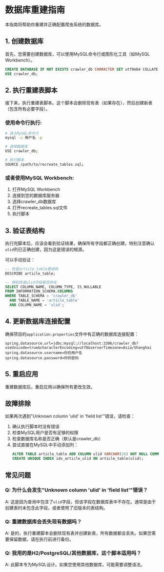 # 数据库重建指南

本指南将帮助你重建并正确配置爬虫系统的数据库。

## 1. 创建数据库

首先，您需要创建数据库，可以使用MySQL命令行或图形化工具（如MySQL Workbench）。

```sql
CREATE DATABASE IF NOT EXISTS crawler_db CHARACTER SET utf8mb4 COLLATE utf8mb4_unicode_ci;
USE crawler_db;
```

## 2. 执行重建表脚本

接下来，执行重建表脚本。这个脚本会删除现有表（如果存在），然后创建新表（包含所有必要字段）。

### 使用命令行执行:

```bash
# 进入MySQL命令行
mysql -u 用户名 -p

# 选择数据库
USE crawler_db;

# 执行脚本
SOURCE /path/to/recreate_tables.sql;
```

### 或者使用MySQL Workbench:
1. 打开MySQL Workbench
2. 连接到您的数据库服务器
3. 选择crawler_db数据库
4. 打开recreate_tables.sql文件
5. 执行脚本

## 3. 验证表结构

执行完脚本后，应该会看到验证结果，确保所有字段都正确创建。特别注意确认`ulid`列已正确创建，因为这是错误的根源。

可以手动验证：

```sql
-- 检查article_table表结构
DESCRIBE article_table;

-- 特别检查ulid字段是否存在
SELECT COLUMN_NAME, COLUMN_TYPE, IS_NULLABLE 
FROM INFORMATION_SCHEMA.COLUMNS 
WHERE TABLE_SCHEMA = 'crawler_db' 
  AND TABLE_NAME = 'article_table'
  AND COLUMN_NAME = 'ulid';
```

## 4. 更新数据库连接配置

确保项目的`application.properties`文件中有正确的数据库连接配置：

```properties
spring.datasource.url=jdbc:mysql://localhost:3306/crawler_db?useUnicode=true&characterEncoding=utf8&serverTimezone=Asia/Shanghai
spring.datasource.username=你的用户名
spring.datasource.password=你的密码
```

## 5. 重启应用

重建数据库后，重启应用以确保所有更改生效。

## 故障排除

如果再次遇到"Unknown column 'ulid' in 'field list'"错误，请检查：

1. 确认执行脚本时没有错误
2. 检查MySQL用户是否有足够的权限
3. 检查数据库名称是否正确（默认是crawler_db）
4. 尝试直接在MySQL中手动添加列：
   ```sql
   ALTER TABLE article_table ADD COLUMN ulid VARCHAR(26) NOT NULL COMMENT 'ULID唯一标识' AFTER id;
   CREATE UNIQUE INDEX idx_article_ulid ON article_table(ulid);
   ```

## 常见问题

### Q: 为什么会发生"Unknown column 'ulid' in 'field list'"错误？
A: 这是因为查询中包含了`ulid`字段，但该字段在数据库表中不存在。通常是由于创建表时未包含此字段，或者使用了旧版本的表结构。

### Q: 重建数据库会丢失现有数据吗？
A: 是的，执行重建脚本会删除现有表并创建新表，所有数据都会丢失。如果您需要保留数据，请在执行前进行备份。

### Q: 我用的是H2/PostgreSQL/其他数据库，这个脚本适用吗？
A: 此脚本专为MySQL设计。如果您使用其他数据库，可能需要调整语法。 